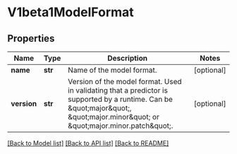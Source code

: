 # V1beta1ModelFormat

## Properties
Name | Type | Description | Notes
------------ | ------------- | ------------- | -------------
**name** | **str** | Name of the model format. | [optional] 
**version** | **str** | Version of the model format. Used in validating that a predictor is supported by a runtime. Can be \&quot;major\&quot;, \&quot;major.minor\&quot; or \&quot;major.minor.patch\&quot;. | [optional] 

[[Back to Model list]](../README.md#documentation-for-models) [[Back to API list]](../README.md#documentation-for-api-endpoints) [[Back to README]](../README.md)


